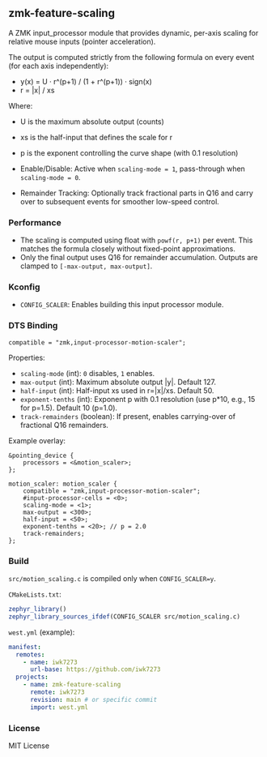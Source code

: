 ## zmk-feature-scaling

A ZMK input_processor module that provides dynamic, per-axis scaling for relative mouse inputs (pointer acceleration).

The output is computed strictly from the following formula on every event (for each axis independently):

- y(x) = U · r^(p+1) / (1 + r^(p+1)) · sign(x)
- r = |x| / xs

Where:
- U is the maximum absolute output (counts)
- xs is the half-input that defines the scale for r
- p is the exponent controlling the curve shape (with 0.1 resolution)

- Enable/Disable: Active when `scaling-mode = 1`, pass-through when `scaling-mode = 0`.
- Remainder Tracking: Optionally track fractional parts in Q16 and carry over to subsequent events for smoother low-speed control.

### Performance
- The scaling is computed using float with `powf(r, p+1)` per event. This matches the formula closely without fixed-point approximations.
- Only the final output uses Q16 for remainder accumulation. Outputs are clamped to `[-max-output, max-output]`.

### Kconfig
- `CONFIG_SCALER`: Enables building this input processor module.

### DTS Binding
`compatible = "zmk,input-processor-motion-scaler";`

Properties:
- `scaling-mode` (int): `0` disables, `1` enables.
- `max-output` (int): Maximum absolute output |y|. Default 127.
- `half-input` (int): Half-input xs used in r=|x|/xs. Default 50.
- `exponent-tenths` (int): Exponent p with 0.1 resolution (use p*10, e.g., 15 for p=1.5). Default 10 (p=1.0).
- `track-remainders` (boolean): If present, enables carrying-over of fractional Q16 remainders.

Example overlay:
```dts
&pointing_device {
    processors = <&motion_scaler>;
};

motion_scaler: motion_scaler {
    compatible = "zmk,input-processor-motion-scaler";
    #input-processor-cells = <0>;
    scaling-mode = <1>;
    max-output = <300>;
    half-input = <50>;
    exponent-tenths = <20>; // p = 2.0
    track-remainders;
};
```

### Build
`src/motion_scaling.c` is compiled only when `CONFIG_SCALER=y`.

`CMakeLists.txt`:
```cmake
zephyr_library()
zephyr_library_sources_ifdef(CONFIG_SCALER src/motion_scaling.c)
```

`west.yml` (example):
```yaml
manifest:
  remotes:
    - name: iwk7273
      url-base: https://github.com/iwk7273
  projects:
    - name: zmk-feature-scaling
      remote: iwk7273
      revision: main # or specific commit
      import: west.yml
```

### License
MIT License

